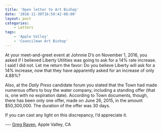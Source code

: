 ```yaml
---
title: 'Open letter to Art Bishop'
date: '2016-11-30T16:59:42-08:00'
layout: post
categories:
    - Letters
tags:
    - 'Apple Valley'
    - 'Councilman Art Bishop'
---
```


At your meet-and-greet event at Johnnie D’s on November 1, 2016, you asked if I believed Liberty Utilities was going to ask for a 14% rate increase. I said I did not. Let me return the favor: Do you believe Liberty will ask for a 14% increase, now that they have apparently asked for an increase of only 4.88%?

Also, at the *Daily Press* candidate forum you stated that the Town had made numerous offers to buy the water company, including a standing offer (that is, one with no expiration date). According to Town documents, though, there has been only one offer, made on June 26, 2015, in the amount $50,300,000. The duration of the offer was 30 days.

If you can cast any light on this discrepancy, I’d appreciate it.

--- [Greg Raven](https://www.gregraven.org), Apple Valley, CA